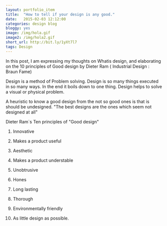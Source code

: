 ```yaml
---
layout: portfolio_item
title:  "How to tell if your design is any good."
date:   2015-02-03 12:12:00
categories: design blog
bloggy: yes
image: /img/hola.gif
image2: /img/hola2.gif
short_url: http://bit.ly/1yXt7l7
tags: Design
---
```


In this post, I am expressing my thoughts on Whatis design, and elaborating on the 10 principles of Good design by Dieter Ram ( Industrial Design : Braun Fame)

Design is a method of Problem solving. Design is so many things executed in so many ways. In the end it boils down to one thing. Design helps to solve a visual or physical problem.

A heuristic to know a good design from the not so good ones is that is should be undesigned. "The best designs are the ones which seem not designed at all"

Dieter Ram`s Ten principles of "Good design" 

1. Innovative

2. Makes a product useful

3. Aesthetic

4. Makes a product understable

5. Unobtrusive

6. Hones

7. Long lasting

8. Thorough

9. Environmentally friendly

10. As little design as possible.

